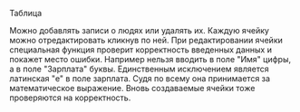 Таблица

Можно добавлять записи о людях или удалять их.
Каждую ячейку можно отредактировать кликнув по ней.
При редактировании ячейки специальная функция проверит корректность введенных данных и покажет место ошибки. Например нельзя вводить в поле "Имя" цифры, а в поле "Зарплата" буквы.
Единственным исключением является латинская "е" в поле зарплата. Судя по всему она принимается за математическое выражение.
Вновь создаваемые ячейки тоже проверяются на корректность.
